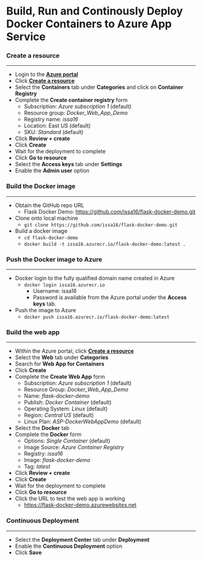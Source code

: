 # Build, Run and Continously Deploy Docker Containers to Azure App Service

### Create a resource
---
- Login to the **[Azure portal](https://portal.azure.com/#home)**
- Click **[Create a resource](https://portal.azure.com/#create/hub)**
- Select the **Containers** tab under **Categories** and click on **Container Registry**
- Complete the **Create container registry** form
  - Subscription: *Azure subscription 1* (default)
  - Resource group: *Docker_Web_App_Demo*
  - Registry name: *issa16*
  - Location: East *US* (default)
  - SKU: *Standard* (default)
- Click **Review + create**
- Click **Create**
- Wait for the deployment to complete
- Click **Go to resource**
- Select the **Access keys** tab under **Settings**
- Enable the **Admin user** option

### Build the Docker image
---
- Obtain the GitHub repo URL
  - Flask Docker Demo: https://github.com/issa16/flask-docker-demo.git
- Clone onto local machine
  - `git clone https://github.com/issa16/flask-docker-demo.git`
- Build a docker image
  - `cd flask-docker-demo`
  - `docker build -t issa16.azurecr.io/flask-docker-demo:latest .`

### Push the Docker image to Azure
---
- Docker login to the fully qualified domain name created in Azure
  - `docker login issa16.azurecr.io`
    - Username: issa16
    - Password is available from the Azure portal under the **Access keys** tab.
- Push the image to Azure
  - `docker push issa16.azurecr.io/flask-docker-demo:latest`

### Build the web app
---
- Within the Azure portal, click **[Create a resource](https://portal.azure.com/#create/hub)**
- Select the **Web** tab under **Categories**
- Search for **Web App for Containers**
- Click **Create**
- Complete the **Create Web App** form
  - Subscription: *Azure subscription 1* (default)
  - Resource Group: *Docker_Web_App_Demo*
  - Name: *flask-docker-demo*
  - Publish: *Docker Container* (default)
  - Operating System: *Linux* (default)
  - Region: *Central US* (default)
  - Linux Plan: *ASP-DockerWebAppDemo* (default)
- Select the **Docker** tab
- Complete the **Docker** form
  - Options: *Single Container* (default)
  - Image Source: *Azure Container Registry*
  - Registry: *issa16*
  - Image: *flask-docker-demo*
  - Tag: *latest*
- Click **Review + create**
- Click **Create**
- Wait for the deployment to complete
- Click **Go to resource**
- Click the URL to test the web app is working
  - https://flask-docker-demo.azurewebsites.net

### Continuous Deployment
---
- Select the **Deployment Center** tab under **Deployment**
- Enable the **Continuous Deployment** option
- Click **Save**

